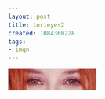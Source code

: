 ```yaml
---
layout: post
title: torieyes2
created: 1084360228
tags:
- imgn
---
```


<img src="/image/images/torieyes2-608.jpg"/>


